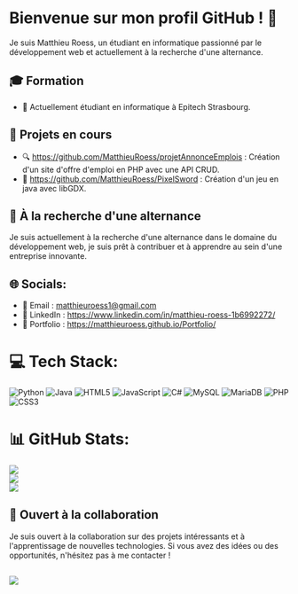 # Bienvenue sur mon profil GitHub ! 👋

Je suis Matthieu Roess, un étudiant en informatique passionné par le développement web et actuellement à la recherche d'une alternance.

## 🎓 Formation

- 🏫 Actuellement étudiant en informatique à Epitech Strasbourg.

## 🌱 Projets en cours

- 🔍 https://github.com/MatthieuRoess/projetAnnonceEmplois : Création d'un site d'offre d'emploi en PHP avec une API CRUD.
- 🤖 https://github.com/MatthieuRoess/PixelSword : Création d'un jeu en java avec libGDX.

## 🔎 À la recherche d'une alternance

Je suis actuellement à la recherche d'une alternance dans le domaine du développement web, je suis prêt à contribuer et à apprendre au sein d'une entreprise innovante.

## 🌐 Socials:

- 📧 Email : matthieuroess1@gmail.com
- 💼 LinkedIn : https://www.linkedin.com/in/matthieu-roess-1b6992272/
- 🔗 Portfolio : https://matthieuroess.github.io/Portfolio/

# 💻 Tech Stack:
![Python](https://img.shields.io/badge/python-3670A0?style=for-the-badge&logo=python&logoColor=ffdd54) ![Java](https://img.shields.io/badge/java-%23ED8B00.svg?style=for-the-badge&logo=openjdk&logoColor=white) ![HTML5](https://img.shields.io/badge/html5-%23E34F26.svg?style=for-the-badge&logo=html5&logoColor=white) ![JavaScript](https://img.shields.io/badge/javascript-%23323330.svg?style=for-the-badge&logo=javascript&logoColor=%23F7DF1E) ![C#](https://img.shields.io/badge/c%23-%23239120.svg?style=for-the-badge&logo=c-sharp&logoColor=white) ![MySQL](https://img.shields.io/badge/mysql-%2300000f.svg?style=for-the-badge&logo=mysql&logoColor=white) ![MariaDB](https://img.shields.io/badge/MariaDB-003545?style=for-the-badge&logo=mariadb&logoColor=white) ![PHP](https://img.shields.io/badge/php-%23777BB4.svg?style=for-the-badge&logo=php&logoColor=white) ![CSS3](https://img.shields.io/badge/css3-%231572B6.svg?style=for-the-badge&logo=css3&logoColor=white)
# 📊 GitHub Stats:
![](https://github-readme-stats.vercel.app/api?username=MatthieuRoess&theme=radical&hide_border=false&include_all_commits=true&count_private=false)<br/>
![](https://github-readme-streak-stats.herokuapp.com/?user=MatthieuRoess&theme=radical&hide_border=false)<br/>
![](https://github-readme-stats.vercel.app/api/top-langs/?username=MatthieuRoess&theme=radical&hide_border=false&include_all_commits=true&count_private=false&layout=compact)

## 👯 Ouvert à la collaboration

Je suis ouvert à la collaboration sur des projets intéressants et à l'apprentissage de nouvelles technologies. Si vous avez des idées ou des opportunités, n'hésitez pas à me contacter !

[![](https://visitcount.itsvg.in/api?id=MatthieuRoess&icon=2&color=6)](https://visitcount.itsvg.in)
---


<!-- Proudly created with GPRM ( https://gprm.itsvg.in ) -->
